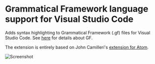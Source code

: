 # Grammatical Framework language support for Visual Studio Code

Adds syntax highlighting to Grammatical Framework (.gf) files for Visual Studio Code. See [here](https://github.com/GrammaticalFramework/GF) for details about GF.

The extension is entirely based on John Camilleri's [extension for Atom](https://github.com/johnjcamilleri/language-gf).

![Screenshot](https://github.com/robclouth/gf-vscode/raw/master/images/screenshot.png)

